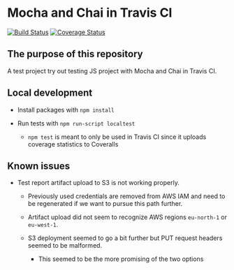 # Mocha and Chai in Travis CI

[![Build Status](https://travis-ci.org/MikkoLuhtasaari/mocha-chai-in-travis.svg?branch=master)](https://travis-ci.org/MikkoLuhtasaari/mocha-chai-in-travis)
[![Coverage Status](https://coveralls.io/repos/github/MikkoLuhtasaari/mocha-chai-in-travis/badge.svg?branch=master)](https://coveralls.io/github/MikkoLuhtasaari/mocha-chai-in-travis?branch=master)

## The purpose of this repository

A test project try out testing JS project with Mocha and Chai in Travis CI.

## Local development

* Install packages with ```npm install```

* Run tests with ```npm run-script localtest```

  * ``npm test`` is meant to only be used in Travis CI since it uploads coverage statistics to Coveralls

## Known issues

* Test report artifact upload to S3 is not working properly.

  * Previously used credentials are removed from AWS IAM and need to be regenerated if we want to pursue this path further.

  * Artifact upload did not seem to recognize AWS regions `eu-north-1` or `eu-west-1`.

  * S3 deployment seemed to go a bit further but PUT request headers seemed to be malformed.
  
    * This seemed to be the more promising of the two options